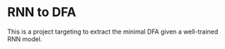 # RNN to DFA

This is a project targeting to extract the minimal DFA given a well-trained RNN model.
